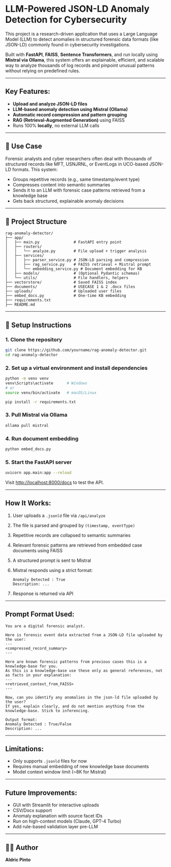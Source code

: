 # LLM-Powered JSON-LD Anomaly Detection for Cybersecurity

This project is a research-driven application that uses a Large Language Model (LLM) to detect anomalies in structured forensic data formats (like JSON-LD) commonly found in cybersecurity investigations.

Built with **FastAPI**, **FAISS**, **Sentence Transformers**, and run locally using **Mistral via Ollama**, this system offers an explainable, efficient, and scalable way to analyze thousands of log records and pinpoint unusual patterns without relying on predefined rules.

---

## Key Features:

*  **Upload and analyze JSON-LD files**
*  **LLM-based anomaly detection using Mistral (Ollama)**
*  **Automatic record compression and pattern grouping**
* **RAG (Retrieval-Augmented Generation)** using FAISS
* Runs 100% **locally**, no external LLM calls

---

## 🧠 Use Case

Forensic analysts and cyber researchers often deal with thousands of structured records like MFT, USNJRNL, or EventLogs in UCO-based JSON-LD formats. This system:

* Groups repetitive records (e.g., same timestamp/event type)
* Compresses content into semantic summaries
* Sends it to an LLM with forensic case patterns retrieved from a knowledge base
* Gets back structured, explainable anomaly decisions

---

## 📁 Project Structure

```
rag-anomaly-detector/
├── app/
│   ├── main.py               # FastAPI entry point
│   ├── routers/
│   │   └── analyze.py        # File upload + trigger analysis
│   ├── services/
│   │   ├── parser_service.py # JSON-LD parsing and compression
│   │   ├── rag_service.py    # FAISS retrieval + Mistral prompt
│   │   └── embedding_service.py # Document embedding for KB
│   ├── models/               # (Optional Pydantic schemas)
│   └── utils/                # File handlers, helpers
├── vectorstore/              # Saved FAISS index
├── documents/                # USECASE 1 & 2 .docx files
├── uploads/                  # Uploaded user files
├── embed_docs.py             # One-time KB embedding
├── requirements.txt
├── README.md
```

---

## 🚀 Setup Instructions

### 1. Clone the repository

```bash
git clone https://github.com/yourname/rag-anomaly-detector.git
cd rag-anomaly-detector
```

### 2. Set up a virtual environment and install dependencies

```bash
python -m venv venv
venv\Scripts\activate      # Windows
# or
source venv/bin/activate   # macOS/Linux

pip install -r requirements.txt
```

### 3. Pull Mistral via Ollama

```bash
ollama pull mistral
```

### 4. Run document embedding

```bash
python embed_docs.py
```

### 5. Start the FastAPI server

```bash
uvicorn app.main:app --reload
```

Visit [http://localhost:8000/docs](http://localhost:8000/docs) to test the API.

---

## How It Works:

1. User uploads a `.jsonld` file via `/api/analyze`
2. The file is parsed and grouped by `(timestamp, eventType)`
3. Repetitive records are collapsed to semantic summaries
4. Relevant forensic patterns are retrieved from embedded case documents using FAISS
5. A structured prompt is sent to Mistral
6. Mistral responds using a strict format:

   ```
   Anomaly Detected : True
   Description: ...
   ```
7. Response is returned via API

---

## Prompt Format Used:

```
You are a digital forensic analyst.

Here is forensic event data extracted from a JSON-LD file uploaded by the user:
---
<compressed_record_summary>
---

Here are known forensic patterns from previous cases this is a knowledge-base for you.
As this is a knowledge-base use these only as general references, not as facts in your explanation:
---
<retrieved_context_from_FAISS>
---

Now, can you identify any anomalies in the json-ld file uploaded by the user?
If yes, explain clearly, and do not mention anything from the knowledge-base. Stick to inferencing.

Output format:
Anomaly Detected : True/False
Description: ...
```

---

## Limitations:

* Only supports `.jsonld` files for now
* Requires manual embedding of new knowledge base documents
* Model context window limit (\~8K for Mistral)

---

## Future Improvements:

* GUI with Streamlit for interactive uploads
* CSV/Docx support
* Anomaly explanation with source facet IDs
* Run on high-context models (Claude, GPT-4 Turbo)
* Add rule-based validation layer pre-LLM

---

## 👨‍💻 Author

**Aldric Pinto**
